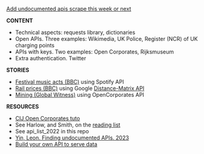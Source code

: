 [Add undocumented apis scrape this week or next](https://inspectelement.org/apis.html#tutorial)

<!-- good example for collecing JSON calls: https://gisportal.istat.it/mapparischi/index.html -->

**CONTENT**

- Technical aspects: requests library, dictionaries
- Open APIs. Three examples: Wikimedia, UK Police, Register (NCR) of UK charging points
- APIs with keys. Two examples: Open Corporates, Rijksmuseum
- Extra authentication. Twitter

**STORIES**
- [Festival music acts (BBC)](https://github.com/BBC-Data-Unit/music-festivals) using Spotify API
- [Rail prices (BBC)](https://github.com/BBC-Data-Unit/rail-season-tickets) using Google [Distance-Matrix API](https://developers.google.com/maps/documentation/distance-matrix/overview)
- [Mining (Global Witness)](https://www.globalwitness.org/en/campaigns/oil-gas-and-mining/myanmarjade/) using OpenCorporates API

**RESOURCES**
- [CIJ Open Corporates tuto](https://www.youtube.com/watch?v=Ur4pTdrJOTk)
- See Harlow, and Smith, on the [reading list](https://dj-reading.readthedocs.io/en/latest/#scraping-apis)
- See api_list_2022 in this repo
- [Yin, Leon. Finding undocumented APIs. 2023](https://inspectelement.org/apis.html#tutorial)
- [Build your own API to serve data](https://aeturrell.com/blog/posts/build-a-cloud-api/build-a-cloud-api.html)